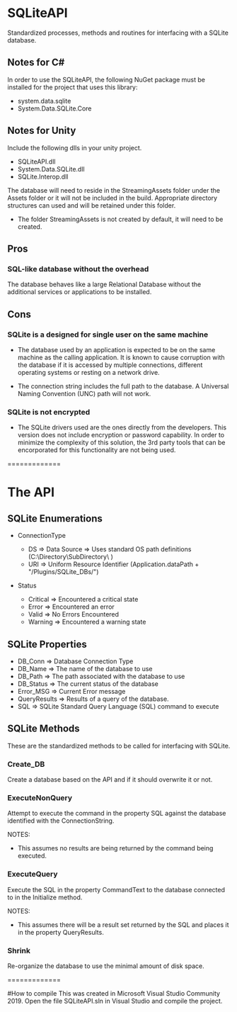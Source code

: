 # SQLiteAPI
Standardized processes, methods and routines for interfacing with a SQLite database.

## Notes for C#
In order to use the SQLiteAPI, the following NuGet package must be installed for the project that uses this library:
* system.data.sqlite
* System.Data.SQLite.Core

## Notes for Unity
Include the following dlls in your unity project.
- SQLiteAPI.dll
- System.Data.SQLite.dll
- SQLite.Interop.dll

The database will need to reside in the StreamingAssets folder under the Assets folder or it will not be included in
the build.  Appropriate directory structures can used and will be retained under this folder.
- The folder StreamingAssets is not created by default, it will need to be created.

## Pros
### SQL-like database without the overhead
The database behaves like a large Relational Database without the additional services or applications to be installed.

## Cons
### SQLite is a designed for single user on the same machine
* The database used by an application is expected to be on the same machine as the calling application.  It is known to cause corruption with
  the database if it is accessed by multiple connections, different operating systems or resting on a network drive.

* The connection string includes the full path to the database.  A Universal Naming Convention (UNC) path will not work.

### SQLite is not encrypted
* The SQLite drivers used are the ones directly from the developers.  This version does not include encryption or password capability.
  In order to minimize the complexity of this solution, the 3rd party tools that can be encorporated for this functionality are not
  being used.

=============

# The API

## SQLite Enumerations
* ConnectionType
  * DS	=> Data Source => Uses standard OS path definitions (C:\Directory\SubDirectory\ )
  * URI	=> Uniform Resource Identifier (Application.dataPath + "/Plugins/SQLite_DBs/")

* Status
  * Critical    => Encountered a critical state
  * Error		=> Encountered an error
  * Valid		=> No Errors Encountered
  * Warning		=> Encountered a warning state

## SQLite Properties
* DB_Conn		=> Database Connection Type
* DB_Name       => The name of the database to use
* DB_Path       => The path associated with the database to use
* DB_Status		=> The current status of the database
* Error_MSG     => Current Error message
* QueryResults  => Results of a query of the database.
* SQL			=> SQLite Standard Query Language (SQL) command to execute

## SQLite Methods
These are the standardized methods to be called for interfacing with SQLite.

### Create_DB
Create a database based on the API and if it should overwrite it or not.

### ExecuteNonQuery
Attempt to execute the command in the property SQL against the database identified with the ConnectionString.

NOTES:
* This assumes no results are being returned by the command being executed.

### ExecuteQuery
Execute the SQL in the property CommandText to the database connected to in the Initialize method.

NOTES:
* This assumes there will be a result set returned by the SQL and places it in the property QueryResults.

### Shrink
Re-organize the database to use the minimal amount of disk space.

=============

#How to compile
This was created in Microsoft Visual Studio Community 2019.  Open the file SQLiteAPI.sln in Visual Studio and compile the project.
